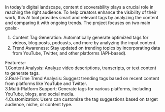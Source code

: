 In today's digital landscape, content discoverability plays a crucial role in reaching the right audience. To help creators enhance the visibility of their work, this AI tool provides smart and relevant tags by analyzing the content and comparing it with ongoing trends. The project focuses on two main goals:-
1. Content Tag Generation: Automatically generate optimized tags for videos, blog posts, podcasts, and more by analyzing the input content.
2. Trend Awareness: Stay updated on trending topics by incorporating data from YouTube, Twitter, and other platforms (API-based).

Features:-                                                    
1.Content Analysis: Analyze video descriptions, transcripts, or text content to generate tags.              
2.Real-Time Trend Analysis: Suggest trending tags based on recent content from platforms like YouTube and Twitter.               
3.Multi-Platform Support: Generate tags for various platforms, including YouTube, blogs, and social media.              
4.Customization: Users can customize the tag suggestions based on target audience, niche, or content type.        
